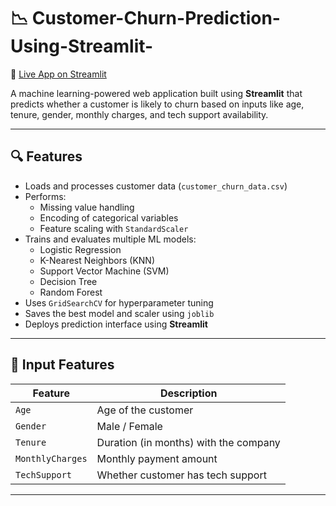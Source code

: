 # 📉 Customer-Churn-Prediction-Using-Streamlit-

🔗 [Live App on Streamlit](https://singara-harendra-customer-churn-prediction-using-str-app-af4aaz.streamlit.app)


A machine learning-powered web application built using **Streamlit** that predicts whether a customer is likely to churn based on inputs like age, tenure, gender, monthly charges, and tech support availability.

---

## 🔍 Features

- Loads and processes customer data (`customer_churn_data.csv`)
- Performs:
  - Missing value handling
  - Encoding of categorical variables
  - Feature scaling with `StandardScaler`
- Trains and evaluates multiple ML models:
  - Logistic Regression
  - K-Nearest Neighbors (KNN)
  - Support Vector Machine (SVM)
  - Decision Tree
  - Random Forest
- Uses `GridSearchCV` for hyperparameter tuning
- Saves the best model and scaler using `joblib`
- Deploys prediction interface using **Streamlit**

---

## 🧪 Input Features

| Feature         | Description                          |
|----------------|--------------------------------------|
| `Age`          | Age of the customer                  |
| `Gender`       | Male / Female                        |
| `Tenure`       | Duration (in months) with the company|
| `MonthlyCharges` | Monthly payment amount              |
| `TechSupport`  | Whether customer has tech support    |

---



